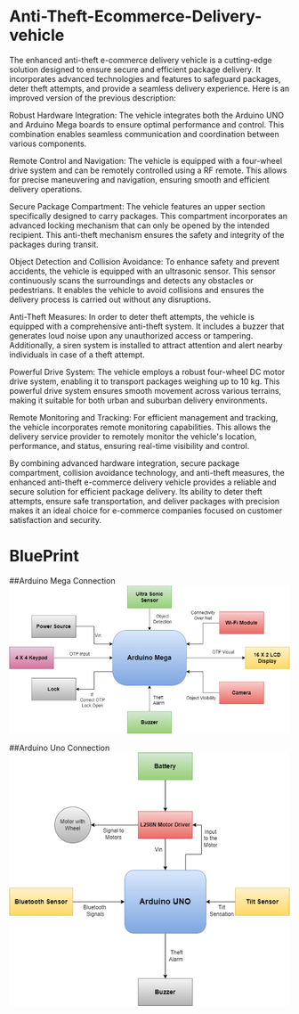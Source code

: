 # Anti-Theft-Ecommerce-Delivery-vehicle
The enhanced anti-theft e-commerce delivery vehicle is a cutting-edge solution designed to ensure secure and efficient package delivery. It incorporates advanced technologies and features to safeguard packages, deter theft attempts, and provide a seamless delivery experience. Here is an improved version of the previous description:

Robust Hardware Integration:
The vehicle integrates both the Arduino UNO and Arduino Mega boards to ensure optimal performance and control. This combination enables seamless communication and coordination between various components.

Remote Control and Navigation:
The vehicle is equipped with a four-wheel drive system and can be remotely controlled using a RF remote. This allows for precise maneuvering and navigation, ensuring smooth and efficient delivery operations.

Secure Package Compartment:
The vehicle features an upper section specifically designed to carry packages. This compartment incorporates an advanced locking mechanism that can only be opened by the intended recipient. This anti-theft mechanism ensures the safety and integrity of the packages during transit.

Object Detection and Collision Avoidance:
To enhance safety and prevent accidents, the vehicle is equipped with an ultrasonic sensor. This sensor continuously scans the surroundings and detects any obstacles or pedestrians. It enables the vehicle to avoid collisions and ensures the delivery process is carried out without any disruptions.

Anti-Theft Measures:
In order to deter theft attempts, the vehicle is equipped with a comprehensive anti-theft system. It includes a buzzer that generates loud noise upon any unauthorized access or tampering. Additionally, a siren system is installed to attract attention and alert nearby individuals in case of a theft attempt.

Powerful Drive System:
The vehicle employs a robust four-wheel DC motor drive system, enabling it to transport packages weighing up to 10 kg. This powerful drive system ensures smooth movement across various terrains, making it suitable for both urban and suburban delivery environments.

Remote Monitoring and Tracking:
For efficient management and tracking, the vehicle incorporates remote monitoring capabilities. This allows the delivery service provider to remotely monitor the vehicle's location, performance, and status, ensuring real-time visibility and control.

By combining advanced hardware integration, secure package compartment, collision avoidance technology, and anti-theft measures, the enhanced anti-theft e-commerce delivery vehicle provides a reliable and secure solution for efficient package delivery. Its ability to deter theft attempts, ensure safe transportation, and deliver packages with precision makes it an ideal choice for e-commerce companies focused on customer satisfaction and security.

# BluePrint
##Arduino Mega Connection
![Arduino_Mega_Connection](Images/Arduino_Mega_Connection.png)

##Arduino Uno Connection
![ArduinoUno_Connection](Images/ArduinoUno_Connection.png)
